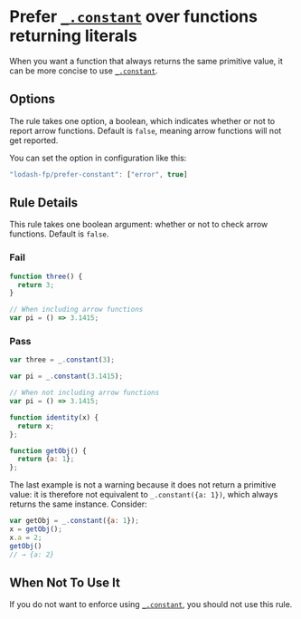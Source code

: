 # Prefer [`_.constant`] over functions returning literals

When you want a function that always returns the same primitive value, it can be more concise to use [`_.constant`].

## Options

The rule takes one option, a boolean, which indicates whether or not to report arrow functions. Default is `false`, meaning arrow functions will not get reported.

You can set the option in configuration like this:

```js
"lodash-fp/prefer-constant": ["error", true]
```

## Rule Details

This rule takes one boolean argument: whether or not to check arrow functions. Default is `false`.

### Fail

```js
function three() {
  return 3;
}

// When including arrow functions
var pi = () => 3.1415;
```

### Pass

```js
var three = _.constant(3);

var pi = _.constant(3.1415);

// When not including arrow functions
var pi = () => 3.1415;

function identity(x) {
  return x;
};

function getObj() {
  return {a: 1};
};
```

The last example is not a warning because it does not return a primitive value: it is therefore not equivalent to `_.constant({a: 1})`, which always returns the same instance. Consider:
```js
var getObj = _.constant({a: 1});
x = getObj();
x.a = 2;
getObj()
// → {a: 2}
```

## When Not To Use It

If you do not want to enforce using [`_.constant`], you should not use this rule.

[`_.constant`]: https://lodash.com/docs#constant
